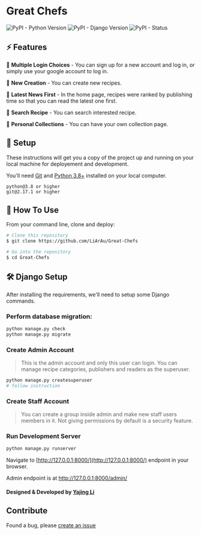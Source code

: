 # Great Chefs

![PyPI - Python Version](https://img.shields.io/pypi/pyversions/Django.svg)
![PyPI - Django Version](https://img.shields.io/pypi/djversions/djangorestframework.svg)
![PyPI - Status](https://img.shields.io/pypi/status/Django.svg)


<!-- 
<p align="center">
  <img src="./home.png" width=700 height=400 />
  <br><br><br>
  <img src="./detail.png" width=600 height=400 />
</p> -->

## ⚡ Features

🎯 **Multiple Login Choices** - You can sign up for a new account and log in, or simply use your google account to log in.

🎯 **New Creation** - You can create new recipes.

🎯 **Latest News First** - In the home page, recipes were ranked by publishing time so that you can read the latest one first.

🎯 **Search Recipe** - You can search interested recipe.

🎯 **Personal Collections** - You can have your own collection page.



## 🚀 Setup

These instructions will get you a copy of the project up and running on your local machine for deployement and development.

You'll need [Git](https://git-scm.com) and [Python 3.8+](https://www.python.org/downloads/) installed on your local computer.

```
python@3.8 or higher
git@2.17.1 or higher
```

## 🔧 How To Use

From your command line, clone and deploy:

```bash
# Clone this repository
$ git clone https://github.com/LiArAu/Great-Chefs

# Go into the repository
$ cd Great-Chefs
```

## 🛠️ Django Setup

After installing the requirements, we'll need to setup some Django commands.

### Perform database migration:

```bash
python manage.py check
python manage.py migrate
```

### Create Admin Account

> This is the admin account and only this user can login. You can manage recipe categories, publishers and readers as the superuser.

```bash
python manage.py createsuperuser
# follow instruction
```

### Create Staff Account

> You can create a group inside admin and make new staff users members in it. Not giving permissions by default is a security feature.

### Run Development Server

```bash
python manage.py runserver
```

Navigate to [http://127.0.0.1:8000/](http://127.0.0.1:8000/) endpoint in your browser.

Admin endpoint is at http://127.0.0.1:8000/admin/

#### Designed & Developed by [Yajing Li](https://www.github.com/LiArAu)

## Contribute
Found a bug, please [create an issue](https://github.com/LiArAu/Great-Chefs/issues)
